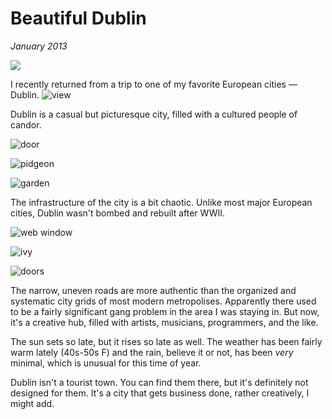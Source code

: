 # Beautiful Dublin
*January 2013*

[![](https://images.squarespace-cdn.com/content/v1/665498111876725f7613f1e6/1719666508044-QQKB4ODKZZ6U6VN98BD4/bcaed-img.jpg)](https://images.squarespace-cdn.com/content/v1/665498111876725f7613f1e6/1719666508044-QQKB4ODKZZ6U6VN98BD4/bcaed-img.jpg)

I recently returned from a trip to one of my favorite European cities — Dublin. ![view](http://farm8.staticflickr.com/7370/10359139473_9ec8654474_b.jpg)

Dublin is a casual but picturesque city, filled with a cultured people of candor.

![door](http://farm8.staticflickr.com/7437/10358955275_fe283af2a2_b.jpg)

![pidgeon](http://farm9.staticflickr.com/8330/8097711090_043a6c00f1_b.jpg)

![garden](http://farm9.staticflickr.com/8269/10258291786_2b847dd308_b.jpg)

The infrastructure of the city is a bit chaotic. Unlike most major European cities, Dublin wasn't bombed and rebuilt after WWII.

![web window](http://farm9.staticflickr.com/8278/10258208004_1f5690ac0d_b.jpg)

![ivy](http://farm4.staticflickr.com/3714/10258409913_4c519a8f9a_b.jpg)

![doors](http://farm6.staticflickr.com/5527/10258295806_9cf9999a85_b.jpg)

The narrow, uneven roads are more authentic than the organized and systematic city grids of most modern metropolises. Apparently there used to be a fairly significant gang problem in the area I was staying in. But now, it's a creative hub, filled with artists, musicians, programmers, and the like.

The sun sets so late, but it rises so late as well. The weather has been fairly warm lately (40s-50s F) and the rain, believe it or not, has been *very* minimal, which is unusual for this time of year.

Dublin isn't a tourist town. You can find them there, but it's definitely not designed for them. It's a city that gets business done, rather creatively, I might add.